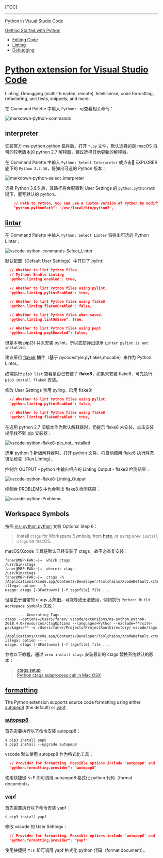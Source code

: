 [TOC]

<!-- TOC -->

---

[Python in Visual Studio Code](https://code.visualstudio.com/docs/languages/python)

[Getting Started with Python](https://code.visualstudio.com/docs/python/python-tutorial)

* [Editing Code](https://code.visualstudio.com/docs/python/editing)  
* [Linting](https://code.visualstudio.com/docs/python/linting)  
* [Debugging](https://code.visualstudio.com/docs/python/debugging)  

# [Python extension for Visual Studio Code](https://marketplace.visualstudio.com/items?itemName=ms-python.python)

Linting, Debugging (multi-threaded, remote), Intellisense, code formatting, refactoring, unit tests, snippets, and more.

在 Command Palette 中输入 `Python: ` 可查看相关命令：

![markdown-python-commands](./images/vscode-python-commands.png)

## interpreter

安装官方 ms-python.python 插件后，打开 `*.py` 文件，默认选择的是 macOS 自带的较老版本的 python 2.7 解释器，建议选择其他更新的解释器。

在 Command Palette 中输入 `Python: Select Interpreter` 或点击 EXPLORER 底下的 `Python 2.7.10`，将弹出可选的 Python 版本：

![markdown-python-select_interpreter](./images/vscode-python-select_interpreter.png)

选择 Python 3.6.5 后，其路径将会配置到 User Settings 的 `python.pythonPath` 键下，覆写默认的 python。

```json
    // Path to Python, you can use a custom version of Python by modifying this setting to include the full path.
    "python.pythonPath": "/usr/local/bin/python3",
```

## [linter](https://code.visualstudio.com/docs/python/linting)

在 Command Palette 中输入 `Python: Select Linter` 将弹出可选的 Python Linter：

![vscode-python-commands-Select_Linter](./images/vscode-python-commands-Select_Linter.png)

默认配置（Default User Settings）中开启了 pylint: 

```json
  // Whether to lint Python files.
  // Python: Enable Linting
  "python.linting.enabled": true,
  
  // Whether to lint Python files using pylint.
  "python.linting.pylintEnabled": true,
  
  // Whether to lint Python files using flake8
  "python.linting.flake8Enabled": false,

  // Whether to lint Python files when saved.
  "python.linting.lintOnSave": true,

  // Whether to lint Python files using pep8
  "python.linting.pep8Enabled": false,
```

但是本地 pip(3) 并未安装 pylint，所以底部弹出提示 `Linter pylint is not installed.`

建议采用 [flake8](http://flake8.readthedocs.org/en/latest/) 插件（基于 pycodestyle,pyflakes,mccabe）来作为 Python Linter。

终端执行 `pip3 list` 查看是否已安装了 **flake8**，如果未安装 flake8，可先执行 `pip3 install flake8` 安装。

修改 User Settings 禁用 pyling，启用 flake8: 

```json
  // Whether to lint Python files using pylint.
  "python.linting.pylintEnabled": false,
  
  // Whether to lint Python files using flake8
  "python.linting.flake8Enabled": true,
```

在选用 python 2.7 旧版本作为默认解释器时，仍提示 flake8 未安装，点击安装提示找不到 pip 安装器：

![vscode-python-flake8-pip_not_installed](./images/vscode-python-flake8-pip_not_installed.png)

选用 python 3 新版解释器时，打开 python 文件，将自动调用 flake8 执行静态语法检查（Run Linting）。

控制台 OUTPUT - python 中输出相应的 Linting Output - flake8 检测结果：

![vscode-python-flake8-Linting_Output](./images/vscode-python-flake8-Linting_Output.png)

控制台 PROBLEMS 中也会列出 flake8 检测结果：

![vscode-python-Problems](./images/vscode-python-Problems.png)

## Workspace Symbols

按照 [ms-python.python](https://marketplace.visualstudio.com/items?itemName=ms-python.python) 文档 Optional Step 6：

> Install `ctags` for Workspace Symbols, from [here](http://ctags.sourceforge.net/), or using `brew install ctags` on macOS.

macOS/Xcode 工具链默认已经安装了 ctags，故不必重复安装：

```shell
faner@MBP-FAN:~|⇒  which ctags
/usr/bin/ctags
faner@MBP-FAN:~|⇒  whereis ctags
/usr/bin/ctags
faner@MBP-FAN:~|⇒  ctags -h
/Applications/Xcode.app/Contents/Developer/Toolchains/XcodeDefault.xctoolchain/usr/bin/ctags: illegal option -- h
usage: ctags [-BFadtuwvx] [-f tagsfile] file ...
```

但是由于自带的 ctags 太陈旧，可能导致无法使用，例如执行 `Python: Build Workspace Symbols` 失败：

```shell
----------Generating Tags----------
ctags --options=/Users/faner/.vscode/extensions/ms-python.python-2018.4.0/resources/ctagOptions --languages=Python --exclude=**/site-packages/** -o /Users/faner/Projects/ProjectRootDirectory/.vscode/tags .
/Applications/Xcode.app/Contents/Developer/Toolchains/XcodeDefault.xctoolchain/usr/bin/ctags: illegal option -- -
usage: ctags [-BFadtuwvx] [-f tagsfile] file ...
```

参考以下教程，通过 `brew install ctags` 安装最新的 ctags 替换系统默认的版本：

> [ctags.setup](https://gist.github.com/nazgob/1570678)  
> [Python ctags subprocess call in Mac OSX](https://stackoverflow.com/questions/20644939/python-ctags-subprocess-call-in-mac-osx)  

## [formatting](https://donjayamanne.github.io/pythonVSCodeDocs/docs/formatting/)

The Python extension supports source code formatting using either [autopep8](https://pypi.org/project/autopep8/) (the default) or [yapf](https://pypi.org/project/yapf/).

### [autopep8](https://github.com/hhatto/autopep8)

首先需要执行以下命令安装 autopep8：

```shell
$ pip3 install pep8   
$ pip3 install --upgrade autopep8
```

vscode 默认使用 autopep8 作为格式化工具：

```json
  // Provider for formatting. Possible options include 'autopep8' and 'yapf'.
  "python.formatting.provider": "autopep8"
```

使用快捷键 <kbd>⌥</kbd><kbd>⇧</kbd><kbd>F</kbd> 即可调用 autopepe8 格式化 python 代码（format document）。

### [yapf](https://github.com/google/yapf)

首先需要执行以下命令安装 yapf：

```shell
$ pip3 install yapf
```

修改 vscode 的 User Settings：

```json
  // Provider for formatting. Possible options include 'autopep8' and 'yapf'.
  "python.formatting.provider": "yapf"
```

使用快捷键 <kbd>⌥</kbd><kbd>⇧</kbd><kbd>F</kbd> 即可调用 yapf 格式化 python 代码（format document）。
